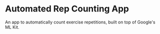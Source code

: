 # Automated Rep Counting App

An app to automatically count exercise repetitions, built on top of Google's ML Kit.
